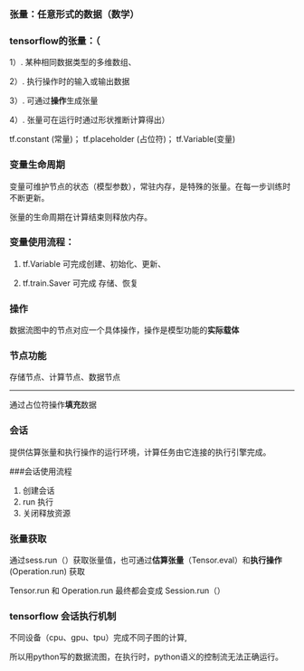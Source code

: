 ### 张量：任意形式的数据（数学）

### tensorflow的张量：（

1）. 某种相同数据类型的多维数组、

2）. 执行操作时的输入或输出数据
 
3）. 可通过**操作**生成张量

4）. 张量可在运行时通过形状推断计算得出）

tf.constant (常量)； tf.placeholder (占位符)； tf.Variable(变量)

### 变量生命周期
变量可维护节点的状态（模型参数），常驻内存，是特殊的张量。在每一步训练时不断更新。

张量的生命周期在计算结束则释放内存。

### 变量使用流程：

1. tf.Variable 可完成创建、初始化、更新、 

2. tf.train.Saver  可完成 存储、恢复

### 操作
数据流图中的节点对应一个具体操作，操作是模型功能的**实际载体**

### 节点功能
存储节点、计算节点、数据节点

---
通过占位符操作**填充**数据

### 会话
提供估算张量和执行操作的运行环境，计算任务由它连接的执行引擎完成。

###会话使用流程
1. 创建会话
2. run 执行
3. 关闭释放资源

### 张量获取
通过sess.run（）获取张量值，也可通过**估算张量**（Tensor.eval）和**执行操作**(Operation.run) 获取

Tensor.run 和 Operation.run 最终都会变成 Session.run（）

### tensorflow 会话执行机制
不同设备（cpu、gpu、tpu）完成不同子图的计算,

所以用python写的数据流图，在执行时，python语义的控制流无法正确运行。








